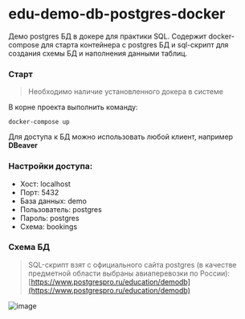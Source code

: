 # edu-demo-db-postgres-docker
Демо postgres БД в докере для практики SQL. Содержит docker-compose для старта контейнера с postgres БД и sql-скрипт для создания схемы БД и наполнения данными таблиц.

### Старт
> Необходимо наличие установленного докера в системе

В корне проекта выполнить команду:

`docker-compose up`

Для доступа к БД можно использовать любой клиент, например **DBeaver**

### Настройки доступа:

- Хост: localhost
- Порт: 5432
- База данных: demo
- Пользователь: postgres
- Пароль: postgres
- Схема: bookings

### Схема БД

> SQL-скрипт взят с официального сайта postgres (в качестве предметной области выбраны авиаперевозки по России):
[https://www.postgrespro.ru/education/demodb](https://www.postgrespro.ru/education/demodb)

![image](https://user-images.githubusercontent.com/10981830/213874402-99897476-0808-4759-a005-1eaddbb432bd.png)
